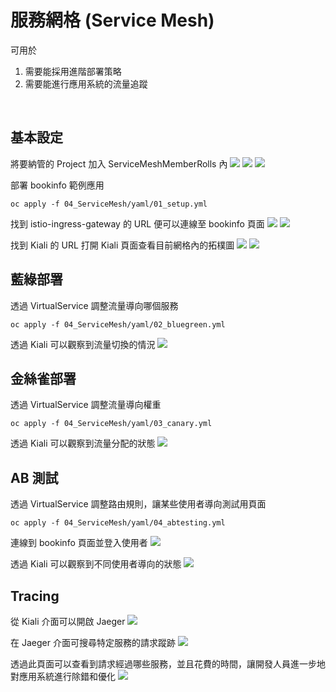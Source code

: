 # 服務網格 (Service Mesh)

可用於
1. 需要能採用進階部署策略
2. 需要能進行應用系統的流量追蹤

<br/>

## 基本設定

將要納管的 Project 加入 ServiceMeshMemberRolls 內
![](https://github.com/CCChou/OpenShift-PoC-Scenario/blob/main/04_ServiceMesh/img/01.JPG)
![](https://github.com/CCChou/OpenShift-PoC-Scenario/blob/main/04_ServiceMesh/img/02.JPG)
![](https://github.com/CCChou/OpenShift-PoC-Scenario/blob/main/04_ServiceMesh/img/03.JPG)


部署 bookinfo 範例應用
```
oc apply -f 04_ServiceMesh/yaml/01_setup.yml
```

找到 istio-ingress-gateway 的 URL 便可以連線至 bookinfo 頁面
![](https://github.com/CCChou/OpenShift-PoC-Scenario/blob/main/04_ServiceMesh/img/07.jpg)
![](https://github.com/CCChou/OpenShift-PoC-Scenario/blob/main/04_ServiceMesh/img/08.jpg)

找到 Kiali 的 URL 打開 Kiali 頁面查看目前網格內的拓樸圖
![](https://github.com/CCChou/OpenShift-PoC-Scenario/blob/main/04_ServiceMesh/img/09.jpg)
![](https://github.com/CCChou/OpenShift-PoC-Scenario/blob/main/04_ServiceMesh/img/10.jpg)

## 藍綠部署

透過 VirtualService 調整流量導向哪個服務
```
oc apply -f 04_ServiceMesh/yaml/02_bluegreen.yml
```

透過 Kiali 可以觀察到流量切換的情況
![](https://github.com/CCChou/OpenShift-PoC-Scenario/blob/main/04_ServiceMesh/img/11.jpg)

## 金絲雀部署

透過 VirtualService 調整流量導向權重
```
oc apply -f 04_ServiceMesh/yaml/03_canary.yml
```

透過 Kiali 可以觀察到流量分配的狀態
![](https://github.com/CCChou/OpenShift-PoC-Scenario/blob/main/04_ServiceMesh/img/12.jpg)

## AB 測試

透過 VirtualService 調整路由規則，讓某些使用者導向測試用頁面
```
oc apply -f 04_ServiceMesh/yaml/04_abtesting.yml
```

連線到 bookinfo 頁面並登入使用者
![](https://github.com/CCChou/OpenShift-PoC-Scenario/blob/main/04_ServiceMesh/img/13.jpg)

透過 Kiali 可以觀察到不同使用者導向的狀態
![](https://github.com/CCChou/OpenShift-PoC-Scenario/blob/main/04_ServiceMesh/img/11.jpg)

## Tracing

從 Kiali 介面可以開啟 Jaeger
![](https://github.com/CCChou/OpenShift-PoC-Scenario/blob/main/04_ServiceMesh/img/14.jpg)

在 Jaeger 介面可搜尋特定服務的請求蹤跡
![](https://github.com/CCChou/OpenShift-PoC-Scenario/blob/main/04_ServiceMesh/img/15.jpg)

透過此頁面可以查看到請求經過哪些服務，並且花費的時間，讓開發人員進一步地對應用系統進行除錯和優化
![](https://github.com/CCChou/OpenShift-PoC-Scenario/blob/main/04_ServiceMesh/img/16.jpg)